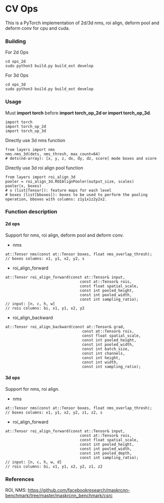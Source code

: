 # CV Ops

This is a PyTorch implementation of 2d/3d nms, roi align, deform pool and deform conv for cpu and cuda.

### Building
For 2d Ops
```
cd ops_2d
sudo python3 build.py build_ext develop
```

For 3d Ops
```
cd ops_3d
sudo python3 build.py build_ext develop
```

### Usage
Must **import torch** before **import torch_op_2d or import torch_op_3d**.
```
import torch
import torch_op_2d
import torch_op_3d
```

Directly use 3d nms function
```
from layers import nms
nms.nms_3d(dets, nms_thresh, max_count=64)
# dets(nd-array): [x, y, z, dx, dy, dz, score] mode boxes and score
```

Directly use 3d roi align pool function
```
from layers import roi_align_3d
pooler = roi_align_3d.ROIAlignPooler(output_size, scales)
pooler(x, boxes)
# x (list[Tensor]): feature maps for each level
# boxes (list[bboxes]): boxes to be used to perform the pooling operation, bboxes with columns: z1y1x1z2y2x2.
```

### Function description
#### 2d ops
Support for nms, roi align, deform pool and deform conv.
- nms
```
at::Tensor nms(const at::Tensor boxes, float nms_overlap_thresh);
// boxes columns: x1, y1, x2, y2, s
```

- roi_align_forward
```
at::Tensor roi_align_forward(const at::Tensor& input,
                                 const at::Tensor& rois,
                                 const float spatial_scale,
                                 const int pooled_height,
                                 const int pooled_width,
                                 const int sampling_ratio);
// input: [n, c, h, w]
// rois columns: bi, x1, y1, x2, y2
```

- roi_align_backward
```
at::Tensor roi_align_backward(const at::Tensor& grad,
                                  const at::Tensor& rois,
                                  const float spatial_scale,
                                  const int pooled_height,
                                  const int pooled_width,
                                  const int batch_size,
                                  const int channels,
                                  const int height,
                                  const int width,
                                  const int sampling_ratio);
```

#### 3d ops
Support for nms, roi align.
- nms
```
at::Tensor nms(const at::Tensor boxes, float nms_overlap_thresh);
// boxes columns: x1, y1, x2, y2, z1, z2, s
```

- roi_align_forward
```
at::Tensor roi_align_forward(const at::Tensor& input,
                                 const at::Tensor& rois,
                                 const float spatial_scale,
                                 const int pooled_height,
                                 const int pooled_width,
                                 const int pooled_depth,
                                 const int sampling_ratio);
// input: [n, c, h, w, d]
// rois columns: bi, x1, y1, x2, y2, z1, z2
```

### References
ROI, NMS: https://github.com/facebookresearch/maskrcnn-benchmark/tree/master/maskrcnn_benchmark/csrc